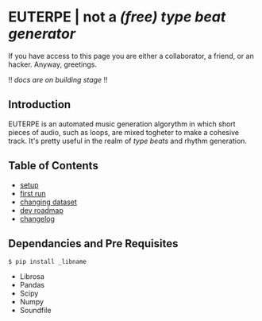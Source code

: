 # EUTERPE | not a _(free) type beat generator_
If you have access to this page you are either a collaborator, a friend, or an hacker. Anyway, greetings.

!! _docs are on building stage_ !!
## Introduction
EUTERPE is an automated music generation algorythm in which short pieces of audio, such as loops, are mixed togheter to make a cohesive track.
It's pretty useful in the realm of _type beats_ and rhythm generation.

## Table of Contents
* [setup](#setup)
* [first run](#first-run)
* [changing dataset](#changing-dataset)
* [dev roadmap](#dev-roadmap)
* [changelog](#changelog)

## Dependancies and Pre Requisites
```
$ pip install _libname
```
* Librosa
* Pandas
* Scipy
* Numpy
* Soundfile
